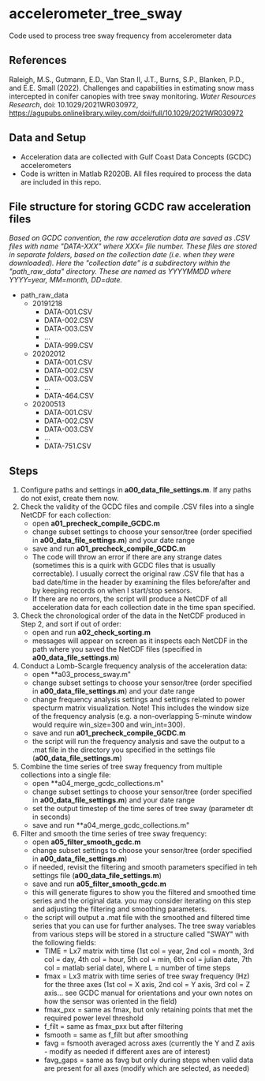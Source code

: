# accelerometer_tree_sway
Code used to process tree sway frequency from accelerometer data

## References
Raleigh, M.S., Gutmann, E.D., Van Stan II, J.T., Burns, S.P., Blanken, P.D., and E.E. Small (2022). Challenges and capabilities in estimating snow mass intercepted in conifer canopies with tree sway monitoring. *Water Resources Research*, doi: 10.1029/2021WR030972, https://agupubs.onlinelibrary.wiley.com/doi/full/10.1029/2021WR030972

## Data and Setup
* Acceleration data are collected with Gulf Coast Data Concepts (GCDC) accelerometers
* Code is written in Matlab R2020B. All files required to process the data are included in this repo.

## File structure for storing GCDC raw acceleration files
*Based on GCDC convention, the raw acceleration data are saved as .CSV files with name "DATA-XXX" where XXX= file number. These files are stored in separate folders, based on the collection date (i.e. when they were downloaded). Here the "collection date" is a subdirectory within the "path_raw_data" directory. These are named as YYYYMMDD where YYYY=year, MM=month, DD=date.*
  * path_raw_data
    * 20191218
      * DATA-001.CSV
      * DATA-002.CSV
      * DATA-003.CSV
      * ...
      * DATA-999.CSV
    * 20202012
      * DATA-001.CSV
      * DATA-002.CSV
      * DATA-003.CSV
      * ...
      * DATA-464.CSV 
    * 20200513
      * DATA-001.CSV
      * DATA-002.CSV
      * DATA-003.CSV
      * ...
      * DATA-751.CSV

## Steps
1. Configure paths and settings in **a00_data_file_settings.m**. If any paths do not exist, create them now.
2. Check the validity of the GCDC files and compile .CSV files into a single NetCDF for each collection:
    * open **a01_precheck_compile_GCDC.m**
    * change subset settings to choose your sensor/tree (order specified in **a00_data_file_settings.m**) and your date range
    * save and run **a01_precheck_compile_GCDC.m**
    * The code will throw an error if there are any strange dates (sometimes this is a quirk with GCDC files that is usually correctable). I usually correct the original raw .CSV file that has a bad date/time in the header by examining the files before/after and by keeping records on when I start/stop sensors.
    * If there are no errors, the script will produce a NetCDF of all acceleration data for each collection date in the time span specified.
3. Check the chronological order of the data in the NetCDF produced in Step 2, and sort if out of order:
    * open and run **a02_check_sorting.m**
    * messages will appear on screen as it inspects each NetCDF in the path where you saved the NetCDF files (specified in **a00_data_file_settings.m**)
4. Conduct a Lomb-Scargle frequency analysis of the acceleration data:
    * open **a03_process_sway.m"
    * change subset settings to choose your sensor/tree (order specified in **a00_data_file_settings.m**) and your date range
    * change frequency analysis settings and settings related to power specturm matrix visualization. Note! This includes the window size of the frequency analysis (e.g. a non-overlapping 5-minute window would require win_size=300 and win_int=300).
    * save and run **a01_precheck_compile_GCDC.m**
    * the script will run the frequency analysis and save the output to a .mat file in the directory you specified in the settings file (**a00_data_file_settings.m**)
5. Combine the time series of tree sway frequency from multiple collections into a single file:
    * open **a04_merge_gcdc_collections.m"
    * change subset settings to choose your sensor/tree (order specified in **a00_data_file_settings.m**) and your date range
    * set the output timestep of the time seres of tree sway (parameter dt in seconds)
    * save and run **a04_merge_gcdc_collections.m"
6. Filter and smooth the time series of tree sway frequency:
    * open **a05_filter_smooth_gcdc.m**
    * change subset settings to choose your sensor/tree (order specified in **a00_data_file_settings.m**) 
    * if needed, revisit the filtering and smooth parameters specified in teh settings file (**a00_data_file_settings.m**)
    * save and run **a05_filter_smooth_gcdc.m**
    * this will generate figures to show you the filtered and smoothed time series and the original data. you may consider iterating on this step and adjusting the filtering and smoothing parameters.
    * the script will output a .mat file with the smoothed and filtered time series that you can use for further analyses. The tree sway variables from various steps will be stored in a structure called "SWAY" with the following fields:
      * TIME = Lx7 matrix with time (1st col = year, 2nd col = month, 3rd col = day, 4th col = hour, 5th col = min, 6th col = julian date, 7th col = matlab serial date), where L = number of time steps   
      * fmax = Lx3 matrix with time series of tree sway frequency (Hz) for the three axes (1st col = X axis, 2nd col = Y axis, 3rd col = Z axis... see GCDC manual for orientations and your own notes on how the sensor was oriented in the field)
      * fmax_pxx = same as fmax, but only retaining points that met the required power level threshold
      * f_filt = same as fmax_pxx but after filtering
      * fsmooth = same as f_filt but after smoothing
      * favg = fsmooth averaged across axes (currently the Y and Z axis - modify as needed if different axes are of interest)
      * favg_gaps = same as favg but only during steps when valid data are present for all axes (modify which are selected, as needed)
